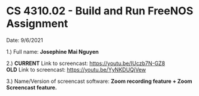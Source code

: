 # CS 4310.02 - Build and Run FreeNOS Assignment
Date:  9/6/2021

1.) Full name:   **Josephine Mai Nguyen**

2.) **CURRENT** Link to screencast:  https://youtu.be/IUczb7N-GZ8 <br>
    **OLD** Link to screencast:  https://youtu.be/YyNKDUQjVew

3.) Name/Version of screencast software:   **Zoom recording feature + Zoom Screencast feature.**
